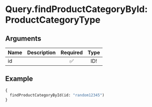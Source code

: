 # Query.findProductCategoryById: ProductCategoryType
                 
## Arguments
| Name | Description | Required | Type |
| :--- | :---------- | :------: | :--: |
| id |  | ✅ | ID! |
            
## Example
```graphql
{
  findProductCategoryById(id: "random12345")
}

```
